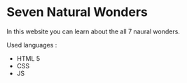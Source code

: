 # Seven Natural Wonders

In this website you can learn about the all 7 naural wonders.

Used languages : 
- HTML 5
- CSS
- JS


